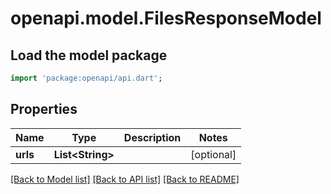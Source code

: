 # openapi.model.FilesResponseModel

## Load the model package
```dart
import 'package:openapi/api.dart';
```

## Properties
Name | Type | Description | Notes
------------ | ------------- | ------------- | -------------
**urls** | **List&lt;String&gt;** |  | [optional] 

[[Back to Model list]](../README.md#documentation-for-models) [[Back to API list]](../README.md#documentation-for-api-endpoints) [[Back to README]](../README.md)


